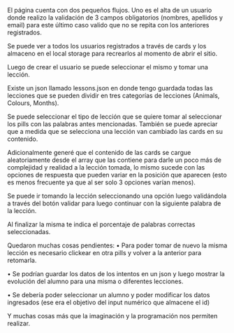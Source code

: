 El página cuenta con dos pequeños flujos. Uno es el alta de un usuario donde realizo la validación de 3 campos obligatorios (nombres, apellidos y email) para este último caso valido que no se repita con los anteriores registrados.

Se puede ver a todos los usuarios registrados a través de cards y los almaceno en el local storage para recrearlos al momento de abrir el sitio.

Luego de crear el usuario se puede seleccionar el mismo y tomar una lección.

Existe un json llamado lessons.json en donde tengo guardada todas las lecciones que se pueden dividir en tres categorías de lecciones (Animals, Colours, Months).

Se puede seleccionar el tipo de lección que se quiere tomar al seleccionar los pills con las palabras antes mencionadas. También se puede apreciar que a medida que se selecciona una lección van cambiado las cards en su contenido.

Adicionalmente generé que el contenido de las cards se cargue aleatoriamente desde el array que las contiene para darle un poco más de complejidad y realidad a la lección tomada, lo mismo sucede con las opciones de respuesta que pueden variar en la posición que aparecen (esto es menos frecuente ya que al ser solo 3 opciones varían menos).

Se puede ir tomando la lección seleccionando una opción luego validándola a través del botón validar para luego continuar con la siguiente palabra de la lección.

Al finalizar la misma te indica el porcentaje de palabras correctas seleccionadas.

Quedaron muchas cosas pendientes:
•	Para poder tomar de nuevo la misma lección es necesario clickear en otra pills y volver a la anterior para retomarla.

•	Se podrían guardar los datos de los intentos en un json y luego mostrar la evolución del alumno para una misma o diferentes lecciones.

•	Se debería poder seleccionar un alumno y poder modificar los datos ingresados (ese era el objetivo del input numérico que almacene el id)

Y muchas cosas más que la imaginación y la programación nos permiten realizar.
